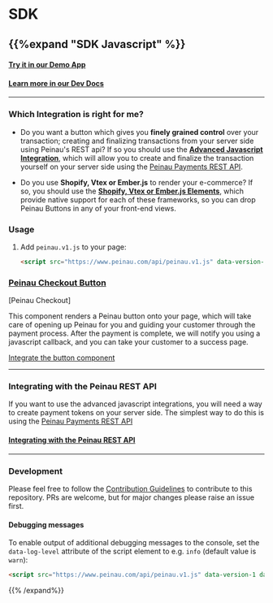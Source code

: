 # SDK

{{%expand "SDK Javascript" %}}  
---------------

#### [Try it in our Demo App](https://quickpay-connect-checkout-web.azurewebsites.net)
#### [Learn more in our Dev Docs](https://github.com/Peinau/peinau-dev-portal)

-----

### Which Integration is right for me?

- Do you want a button which gives you **finely grained control** over your transaction; creating and finalizing transactions from your server
  side using Peinau's REST api? If so you should use the [**Advanced Javascript Integration**](https://github.com/Peinau/peinau-javascript/blob/master/articles/rest-api/introduction.md), which will allow you to create
  and finalize the transaction yourself on your server side using the [Peinau Payments REST API](https://github.com/Peinau/peinau-javascript/blob/master/articles/rest-api/introduction.md).

- Do you use **Shopify, Vtex or Ember.js** to render your e-commerce? If so, you should use the [**Shopify, Vtex or Ember.js Elements**](https://github.com/Peinau/peinau-vtex),
  which provide native support for each of these frameworks, so you can drop Peinau Buttons in any of your front-end views.

### Usage

1. Add `peinau.v1.js` to your page:

   ```html
   <script src="https://www.peinau.com/api/peinau.v1.js" data-version-1></script>
   ```


### [Peinau Checkout Button](https://github.com/Peinau/peinau-javascript/blob/master/articles/sdk-button/introduction.md)

[Peinau Checkout]

This component renders a Peinau button onto your page, which will take care of opening up Peinau for you and guiding your customer through the payment process. After the payment is complete, we will notify you using a javascript callback, and you can take your customer to a success page.

[Integrate the button component](https://github.com/Peinau/peinau-javascript/blob/master/articles/sdk-button/introduction.md)

-----

### Integrating with the Peinau REST API

If you want to use the advanced javascript integrations, you will need a way to create payment tokens on your server side. The simplest way to do this is using the [Peinau Payments REST API](https://github.com/Peinau/peinau-javascript/blob/master/articles/rest-api/introduction.md)

#### [Integrating with the Peinau REST API](https://github.com/Peinau/peinau-javascript/blob/master/articles/rest-api/introduction.md)

-----

### Development

Please feel free to follow the [Contribution Guidelines](/how-to-contribute) to contribute to this repository. PRs are welcome, but for major changes please raise an issue first.


#### Debugging messages

To enable output of additional debugging messages to the console, set the `data-log-level` attribute of the script element to e.g. `info` (default value is `warn`):

   ```html
   <script src="https://www.peinau.com/api/peinau.v1.js" data-version-1 data-log-level="info"></script>
   ```
{{% /expand%}}
